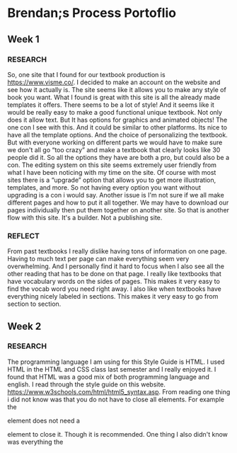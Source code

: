 # Brendan;s Process Portoflio

## Week 1

### RESEARCH

So, one site that I found for our textbook production is https://www.visme.co/. I decided to make an account on the website and see how it actually is. 
The site seems like it allows you to make any style of book you want. What I found is great with this site is all the already made templates it offers. 
There seems to be a lot of style! And it seems like it would be really easy to make a good functional unique textbook. Not only does it allow text. 
But It has options for graphics and animated objects! The one con I see with this. And it could be similar to other platforms. Its nice to have all the template options. 
And the choice of personalizing the textbook. But with everyone working on different parts we would have to make sure we don't all go “too crazy” and make a textbook that 
clearly looks like 30 people did it. So all the options they have are both a pro, but could also be a con. The editing system on this site seems extremely user 
friendly from what I have been noticing with my time on the site. Of course with most sites there is a “upgrade” option that allows you to get more 
illustration, templates, and more. So not having every option you want without upgrading is a con i would say. Another issue is I'm not sure if we all make different 
pages and how to put it all together. We may have to download our pages individually then put them together on another site. So that is another flow with this site. 
It's a builder. Not a publishing site. 


### REFLECT

From past textbooks I really dislike having tons of information on one page. Having to much text per page can make everything seem very overwhelming.
And I personally find it hard to focus when I also see all the other reading that has to be done on that page. I really like textbooks that have 
vocabulary words on the sides of pages. This makes it very easy to find the vocab word you need right away. I also like when textbooks have everything nicely labeled
in sections. This makes it very easy to go from section to section.


## Week 2

### RESEARCH

The programming language I am using for this Style Guide is HTML. I used HTML in the HTML and CSS class last semester and I really enjoyed it. 
I found that HTML was a good mix of both programming language and english. I read through the style guide on this website. 
https://www.w3schools.com/html/html5_syntax.asp. From reading one thing i did not know was that you do not have to close all elements. 
For example the <p> element does not need a </p> element to close it. Though it is recommended. One thing I also didn't know was everything the <title> element did. 
I knew how to use it, but didnt know all it did. IT provides a title for the page when its added to favorites. That I didn't know.

	
### REFLECT
  HTML is something I enjoy doing! Since finishing the HTML and CSS class last semester 
  I find myself still messing around and making website landing pages just for fun.
  I Still need to know a bit. As google has been my friend. I struggle with remembering certain things. Mainly in the CSS. That's where I forget most things. 
  I remember a lot of HTML. And practicing it sure does help! Some things I need to work on is my tidiness. 
  I sometimes get carried away. And don't make my code very neat, in both HTML and CSS. I tend to just get carried away and have fun coding that i'm not thinking about it. 
  And I need to start making it second nature. So I don't need to think about it. 

```
<header>
        <nav>
            <img src="whitelogo.png" class="logo" alt="LTR LOGO">
        <div class="nav-links">
        <ul>
            <li><a href="index.html">Home</a></li>
            <li><a href="About.html">About</a></li>
            <li><a href="Repairs.html">Repairs</a></li>
            <li><a href="quotes.html">Quotes</a></li>
        </ul>
        </div>
    </nav>
    <div class="left-sidebar"></div>   
        <div class="row">
            <div class="left-col">
                <img src="TestImage.jpg" alt="test Image">
            </div>
            <div class="right-col">
                <h1 class="h1home">Kevin Leader</h1>
                <p>hghwofhwiodhihwfejfejgjejgjejgjegjejgjgjejeje
                    ejggejgjejejejejjjjjjjjjjjjjjjjjjjjjjjjjjjjjjjjjj
                    jjjjjjjjjjjjjjjjjjjjjjjjjjjjjjjjjjjjjjjjjjjjjjjjjjj     */Add Description*/
                    jjjjjjjjjjjjjjjjjjjjjjjjjjjjjjjjjjjjjjjjjjjjjjjjjjj
                </p>
            </div>
        </div>
```	

	
## Week 3
	
### RESEARCH
	
API Stands for Application Programming Interface. Which really means “rules of engagement”. 
This allows software applications to interact with other programs.
I have been browsing through [Java Guide](https://www.javaguides.net/p/java-api-guides-java-core-packages-api.html)
the website seems to be laid out very well. It's easy to find what i'm looking for, it has many different “packages” that 
allow the user to read more about what they want.

A few APIs that may be helpful to some apps are
[Google Maps](https://developers.google.com/maps/documentation/javascript/libraries)
[Weather Map](https://www.meteomatics.com/en/weather-api/?gclid=Cj0KCQiArt6PBhCoARIsAMF5wah2R9OHmDG1uCztmt6tZ3WLZRwaeYlN-vBkDtTlv38NnelLmBE8FpMaAsj9EALw_wcB)
	
### REFLECT
	
The only experience i can think of is from this semester in my "Javascript" class. I find that i have to do a better job at remembering all the rules of Java.
I seem to understand what Java is. And how everything works. Its just rememeber how to write it down to allow it to be effective.
	


## WEEK 4
	
### RESEARCH
	The community i have found is "Free Code Camp" On github. I have chose this community because i love how it gives info and and code
	on how you can improve your coding. It pretty much has code to seach you how to code. Another reason i like it is becuase it has more then 
	just JavaScript. It also have HTML and CSS. Two thing i am more familiar with! But also two thing i really wanna learn more about!
	This community doesnt seem to have a central hub like discord or slacked. What they do have is a website.
	with a forum to communicate and ask questions with others in the community. They have a few ways to be able to help contribute.
	
	Help by answering coding questions on our community forum.
 	Give feedback on coding projects built by campers.
 	Help us translate freeCodeCamp.org's resources.
 	Contribute to our open source codebase on GitHub.
	
	So ill test myself and see if i am able to help with any of the coding questions in the community forum!
	
	
### REFLECT
	Im excited to get going in this community. I really like that it almost has "classes" so i can learn more about JavaScript.
	The github has many recourses so i can research specific parts of JavaScript. And also has code that goes along with it.
	My goals are to try to get through the Java section. Hoping ill further understand it. Ill try to help in the community
	with questions in the forums.

	
## WEEK 5
	
### RESEARCH
	The IDE I have chosen for this is Visual Studio Code. I started using Visual Studio Code last semester for my HTML and CSS class.
	It seems to be very easy to use! And very user friendly! Im very fimilar with it. And honestly its the only one ive use. So i feel
	safe using it. I love the multi colours. Words having different colours allows you to better understand whats connected to what.
	
### REFLECT
	Ive defiantly been stuck with debugging before. Specifically with Visual Studio Code. A few assignments in my Javascript class i was stuck.
	And Visual Studio Code didnt seem to help me very much with the debugging and figruing out what was wrong. It gave me a indication that something
	was wrong. But i still wasnt able to figure out what specicially was wrong about it. 

	
## WEEK 6
	
### RESEARCH
	I was taking a look at this website that breaks down a few "good" and "bad" code reviews. It states that a lot of erroes are found it "breaking the generally accepted architecture", "bugs consisting in incorrect handling of all edge cases", and "errors in the logic of our application". They say in a unresolved conflict error. This is what takes place.
"Checker: reports a problem with the name of the attempt method, suggesting to use getter or getAttempt (),
Author: Disagrees with this suggestion, stating that getter is used when a process actually fetches data from another source rather than directly returning data from an object.
Checker: inserts links to pages presenting examples of using the getAttempt () methods in this case,
Author: replies with links to sources confirming his approach."
	
A good example of resolving a conflict is this 
"Checker: reports a problem with the name of the attempt method, suggesting to use getter or getAttempt (),
Author: disagrees with this suggestion, stating that getter is used when a process actually fetches data from another source, rather than directly returning data from an object.
Checker: agrees with the author of the code, but points out that it is better to name such methods so that they indicate the actual functionality. This way, eventually the method name is changed to numberOfAttepmts ()."

	
## WEEK 7
### COMMUNITY CODE
	
	This week i have decided to write about the community code that i have done. Im going to be 
	honest and say i have not done anything specifically towards my community. 
	Since i chose "freecodecamp" as my community ive actually been going through to tutorials
	they have for JavaScript. And try to get better and what i struggle with in Java. 
	There are over 100 different lessions they allow you to actually do the Javascript. 
	So i read about it, then attemp to do the code! I am attempting to do 10 lessons a week! 
	Although the start can be very boring. It is nice to get some repetition with javascript! 
	And even though i already know how to do most of it so far. Its nice to atleast
	be able to do the writing and not just readying. So im memorizing how to write it down!
	
	Heres some example of code i had to do to "Declare a Read-Only Variable with a const Keyword"
	Again. I already know how to do this. Its just nice to do it again for
	my terrible memories sake!
	
	...
	const FCC = "freeCodeCamp"; // Change this line
	let fact = "is cool!"; // Change this line
	fact = "is awesome!";
	console.log(FCC, fact); // Change this line
	...
	.
	
## WEEK 8
### RESEARCH
	
Since im trying to get myself more and more familiar with Javascript i took at looks
at some links left by other students that involved Javascript. I took a look at a link
left my Anna. [Java Style Guide](https://my.visme.co/view/dmy7ezjv-javascript-style-guides-2).
What i like about this is the fun way everything if laid out! Its very straight forward
and easy to follow. It tells you the best ways to name your variables, code indentation, and
it even has a reminder for how to link your Javascript to your HTML. Which it GREAT, even the
simpalist of things can be over looked and easily forgotten. All and all i really like this site.
It doesnt go to crazy in depth. But it does good reminding you of the simple things you may forget
if you dont code to often. 
	
The next one i took a look at is the [Javascript guide from Mozilla](https://developer.mozilla.org/en-US/docs/MDN/Guidelines/Code_guidelines/JavaScript)
This was linked by Trevor. I like this one because it seems to have a TON of information. It has
links to send you to whatever you would like to know about. It gives great descriptions.
And even clear examples on how to write the specific code. 
	
### REFLECT
	
I chose both these style guides to look at because they relate to what i want to learn about most.
Im trying to sharpen up on my Javascript. And get it to the same level of my HTML and CSS.
Both descriptions left by my fellow students were exteremly positive. And both sites didnt
disappoint. What i like about both of them is that they are different but similar. The first
site left by Anna is a more simplistic site. That seems to focus on the main and simple stuff
that some people can easily forget! The second site left from Trevor is great because it goes
more indepth on EVERYTHING. And it has great examples to help you out!
	
Pros from both is that they are both very well laid out. They both cover what they are trying
to cover very well. They both cover the topic of Javascript differently, but both do it very well.
Cons for the first site would be that it doesnt elaborate on more topics. It seems to specifically
focus on the "easy" forgettable parts of javascript. A con for the second site is that it just jumps
straight into the topics. It doesnt seems to have a nice introduction page with the basics on it.
	
Overally i like both sites! And will 100% be saving them to look back on when i need a hand 
or i forget something thats "simple" :)

	
## WEEK 9
### RESEARCH
A useful website for UI patters is https://ui-patterns.com/. This site has tons of pattern examples
for almost anything! What awesome about it is that i have the problem at hand. Followed by a quick
example about it. It has a usage section explaining how the user would use it. Followed by a solution
section to help you come to the solution
	
### REFLECT
One app that i use often is instagram. I probably use instagram the most out of any app on my phone.
I personally like instagrams UI, as it is simple and very easy to use! But here is a quick pros and
cons list to this lovely and famous UI.
	
Pros - The app seems to have a very easy layout. It has the name at the top, followed by a posting 
option, your likes, and dms. On the bottom it has 5 options. home page, search, reels, shop, and
profile. I really like the simplicity of the profile screen. Not a lot going on. Very simple.
Logo, name, and then a description. No banner photo. Which i think gives it a very clean look.
	
	
Cons - One con i find is that since they added reel and shops. Their are to many options on the bottom
of the screen. Another is there are a lot of hiden options. And if you are new to instagram it can be
easy to get lost. For example the "post" button. Just looks like a square with a plus. When you click it
it shoes 4 more options. Post, story, reel, or live. You have no idea those options are there unless
you click on the icon. 
